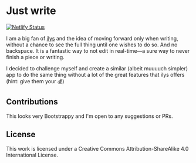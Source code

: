 # Just write
[![Netlify Status](https://api.netlify.com/api/v1/badges/a2c15364-c7ba-414b-b43e-07a6bd5fda5c/deploy-status)](https://app.netlify.com/sites/justwrite/deploys)

I am a big fan of [ilys](https://www.ilys.com/) and the idea of moving forward only when writing, without a chance to see the full thing until one wishes to do so. And no backspace. It is a fantastic way to not edit in real-time—a sure way to never finish a piece or writing.

I decided to challenge myself and create a similar (albeit muuuuch simpler) app to do the same thing without a lot of the great features that ilys offers (hint: give them your 💰)

## Contributions
This looks very Bootstrappy and I'm open to any suggestions or PRs.

## License
This work is licensed under a Creative Commons Attribution-ShareAlike 4.0 International License.
